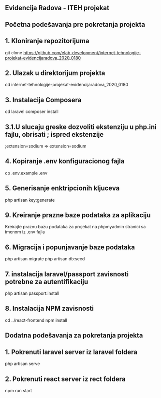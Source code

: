 ## Evidencija Radova - ITEH projekat
## Početna podešavanja pre pokretanja projekta

## 1. Kloniranje repozitorijuma
git clone https://github.com/elab-development/internet-tehnologije-projekat-evidencijaradova_2020_0180

## 2. Ulazak u direktorijum projekta
cd internet-tehnologije-projekat-evidencijaradova_2020_0180

## 3. Instalacija Composera
cd laravel
composer install

## 3.1.U slucaju greske dozvoliti ekstenziju u php.ini fajlu, obrisati ; ispred ekstenzije
;extension=sodium => extension=sodium

## 4. Kopiranje .env konfiguracionog fajla
cp .env.example .env

## 5. Generisanje enktripcionih kljuceva
php artisan key:generate

## 9. Kreiranje prazne baze podataka za aplikaciju
Kreirajte praznu bazu podataka za projekat na phpmyadmin stranici sa imenom iz .env fajla

## 6. Migracija i popunjavanje baze podataka
php artisan migrate
php artisan db:seed

## 7. instalacija laravel/passport zavisnosti potrebne za autentifikaciju
php artisan passport:install

## 8. Instalacija NPM zavisnosti
cd ../react-frontend
npm install


## Dodatna podešavanja za pokretanja projekta

## 1. Pokrenuti laravel server iz laravel foldera
php artisan serve

## 2. Pokrenuti react server iz rect foldera
npm run start

